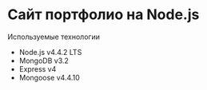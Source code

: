 # Сайт портфолио на Node.js

Используемые технологии

  - Node.js v4.4.2 LTS
  - MongoDB v3.2
  - Express v4
  - Mongoose v4.4.10


